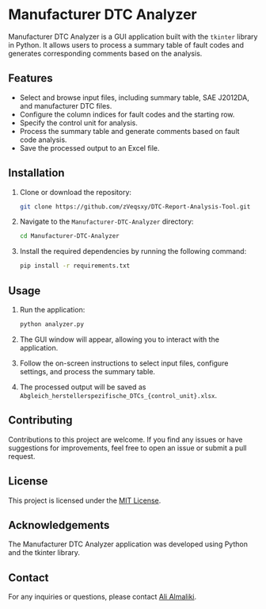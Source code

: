 # Manufacturer DTC Analyzer

Manufacturer DTC Analyzer is a GUI application built with the `tkinter` library in Python. It allows users to process a summary table of fault codes and generates corresponding comments based on the analysis.

## Features

- Select and browse input files, including summary table, SAE J2012DA, and manufacturer DTC files.
- Configure the column indices for fault codes and the starting row.
- Specify the control unit for analysis.
- Process the summary table and generate comments based on fault code analysis.
- Save the processed output to an Excel file.

## Installation

1. Clone or download the repository:

   ```bash
   git clone https://github.com/zVeqsxy/DTC-Report-Analysis-Tool.git
   ```

2. Navigate to the `Manufacturer-DTC-Analyzer` directory:

   ```bash
   cd Manufacturer-DTC-Analyzer
   ```

3. Install the required dependencies by running the following command:

   ```bash
   pip install -r requirements.txt
   ```

## Usage

1. Run the application:

   ```bash
   python analyzer.py
   ```

2. The GUI window will appear, allowing you to interact with the application.

3. Follow the on-screen instructions to select input files, configure settings, and process the summary table.

4. The processed output will be saved as `Abgleich_herstellerspezifische_DTCs_{control_unit}.xlsx`.

## Contributing

Contributions to this project are welcome. If you find any issues or have suggestions for improvements, feel free to open an issue or submit a pull request.

## License

This project is licensed under the [MIT License](LICENSE).

## Acknowledgements

The Manufacturer DTC Analyzer application was developed using Python and the tkinter library.

## Contact

For any inquiries or questions, please contact [Ali Almaliki](mailto:Reyhamudi609@gmail.com).

